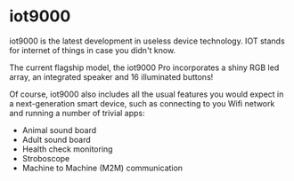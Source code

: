 iot9000
=======

iot9000 is the latest development in useless device technology. IOT stands for
internet of things in case you didn't know.

The current flagship model, the iot9000 Pro incorporates a shiny RGB led array,
an integrated speaker and 16 illuminated buttons!

Of course, iot9000 also includes all the usual features you would expect in a
next-generation smart device, such as connecting to you Wifi network and running
a number of trivial apps:

   - Animal sound board
   - Adult sound board
   - Health check monitoring
   - Stroboscope
   - Machine to Machine (M2M) communication
